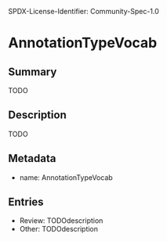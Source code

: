 SPDX-License-Identifier: Community-Spec-1.0

# AnnotationTypeVocab

## Summary

TODO

## Description

TODO

## Metadata

- name: AnnotationTypeVocab

## Entries

- Review: TODOdescription
- Other: TODOdescription

